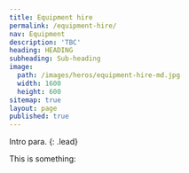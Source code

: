 ```yaml
---
title: Equipment hire
permalink: /equipment-hire/
nav: Equipment
description: 'TBC'
heading: HEADING
subheading: Sub-heading
image:
  path: /images/heros/equipment-hire-md.jpg
  width: 1600
  height: 600
sitemap: true
layout: page
published: true
---
```


Intro para.
{: .lead}

This is something:

&nbsp;

&nbsp;
